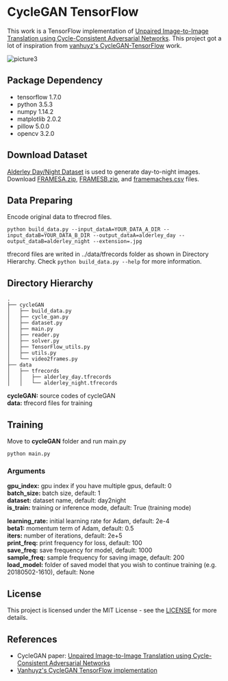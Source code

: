 # CycleGAN TensorFlow
This work is a TensorFlow implementation of [Unpaired Image-to-Image Translation using Cycle-Consistent Adversarial Networks](http://openaccess.thecvf.com/content_ICCV_2017/papers/Zhu_Unpaired_Image-To-Image_Translation_ICCV_2017_paper.pdf). This project got a lot of inspiration from [vanhuyz's CycleGAN-TensorFlow](https://github.com/vanhuyz/CycleGAN-TensorFlow) work. 

![picture3](https://user-images.githubusercontent.com/37034031/39303992-1b99404e-4993-11e8-8bd5-8ae4dc557847.png)

## Package Dependency
- tensorflow 1.7.0
- python 3.5.3
- numpy 1.14.2
- matplotlib 2.0.2
- pillow 5.0.0
- opencv 3.2.0

## Download Dataset
[Alderley Day/Night Dataset](https://wiki.qut.edu.au/pages/viewpage.action?pageId=181178395) is used to generate day-to-night images. Download [FRAMESA.zip](https://mega.nz/#!h1swyAwC!pWUxMnmMop8XmhaZIGjXMekVXMpi64IfI2GMADR0ako), [FRAMESB.zip](https://mega.nz/#!N9tRFLzJ!VUwj9nqpJK_L5zt-lAq3rmyP7du4RH4f1u1JIPgKA90), and [framemaches.csv](https://mega.nz/#!p1tRRYJD!rzYy1ufS_OIC4h1tJKBVEoD5P0WwcSFiTGK-q3hRPX0) files.

## Data Preparing
Encode original data to tfrecrod files.  
```
python build_data.py --input_dataA=YOUR_DATA_A_DIR --input_dataB=YOUR_DATA_B_DIR --output_dataA=alderley_day --output_dataB=alderley_night --extension=.jpg
```  
tfrecord files are writed in ../data/tfrecords folder as shown in Directory Hierarchy.
Check ```python build_data.py --help``` for more information.  

## Directory Hierarchy
``` 
.
├── cycleGAN
│   ├── build_data.py
│   ├── cycle_gan.py
│   ├── dataset.py
│   ├── main.py
│   ├── reader.py
│   ├── solver.py
│   ├── TensorFlow_utils.py
│   ├── utils.py
│   └── video2frames.py
├── data
│   ├── tfrecords
│   │   ├── alderley_day.tfrecords
│   │   └── alderley_night.tfrecords
```  
**cycleGAN:** source codes of cycleGAN  
**data:** tfrecord files for training

## Training
Move to **cycleGAN** folder and run main.py
```
python main.py 
```
### Arguments
**gpu_index:** gpu index if you have multiple gpus, default: 0  
**batch_size:** batch size, default: 1  
**dataset:** dataset name, default: day2night  
**is_train:** training or inference mode, default: True (training mode)  

**learning_rate:** initial learning rate for Adam, default: 2e-4  
**beta1:** momentum term of Adam, default: 0.5  
**iters:** number of iterations, default: 2e+5  
**print_freq:** print frequency for loss, default: 100  
**save_freq:**  save frequency for model, default: 1000  
**sample_freq:** sample frequency for saving image, default: 200  
**load_model:**  folder of saved model that you wish to continue training (e.g. 20180502-1610), default: None  


## License
This project is licensed under the MIT License - see the [LICENSE](https://github.com/vanhuyz/CycleGAN-TensorFlow/blob/master/LICENSE) for more details.

## References
- CycleGAN paper: [Unpaired Image-to-Image Translation using Cycle-Consistent Adversarial Networks](https://arxiv.org/abs/1703.10593)  
- [Vanhuyz's CycleGAN TensorFlow implementation](https://github.com/vanhuyz/CycleGAN-TensorFlow)
